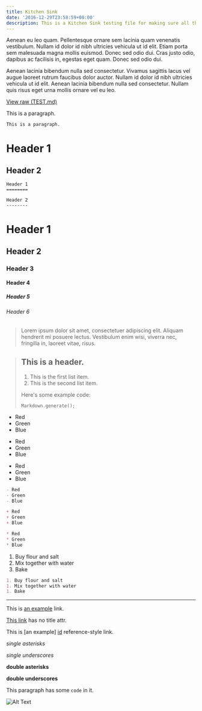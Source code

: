 ```yaml
---
title: Kitchen Sink
date: '2016-12-29T23:58:59+00:00'
description: This is a Kitchen Sink testing file for making sure all the things are working
---
```

Aenean eu leo quam. Pellentesque ornare sem lacinia quam venenatis vestibulum. Nullam id dolor id nibh ultricies vehicula ut id elit. Etiam porta sem malesuada magna mollis euismod. Donec sed odio dui. Cras justo odio, dapibus ac facilisis in, egestas eget quam. Donec sed odio dui.

Aenean lacinia bibendum nulla sed consectetur. Vivamus sagittis lacus vel augue laoreet rutrum faucibus dolor auctor. Nullam id dolor id nibh ultricies vehicula ut id elit. Aenean lacinia bibendum nulla sed consectetur. Nullam quis risus eget urna mollis ornare vel eu leo.

[View raw (TEST.md)](https://raw.github.com/adamschwartz/github-markdown-kitchen-sink/master/README.md)

This is a paragraph.

    This is a paragraph.



Header 1
========

Header 2
--------

    Header 1
    ========

    Header 2
    --------



# Header 1
## Header 2
### Header 3
#### Header 4
##### Header 5
###### Header 6

> Lorem ipsum dolor sit amet, consectetuer adipiscing elit. Aliquam hendrerit mi posuere lectus. Vestibulum enim wisi, viverra nec, fringilla in, laoreet vitae, risus.

> ## This is a header.
> 1. This is the first list item.
> 2. This is the second list item.
>
> Here's some example code:
>
>     Markdown.generate();

- Red
- Green
- Blue


+ Red
+ Green
+ Blue


* Red
* Green
* Blue


```markdown
- Red
- Green
- Blue

+ Red
+ Green
+ Blue

* Red
* Green
* Blue
```



1. Buy flour and salt
1. Mix together with water
1. Bake

```markdown
1. Buy flour and salt
1. Mix together with water
1. Bake
```

---------------------------------------


This is [an example](http://example.com "Example") link.

[This link](http://example.com) has no title attr.

This is [an example] [id] reference-style link.

[id]: http://example.com "Optional Title"



*single asterisks*

_single underscores_

**double asterisks**

__double underscores__


This paragraph has some `code` in it.


![Alt Text](http://placehold.it/200x50 "Image Title")
